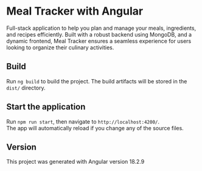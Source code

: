 # Meal Tracker with Angular
Full-stack application to help you plan and manage your meals, ingredients, and recipes efficiently. 
Built with a robust backend using MongoDB, and a dynamic frontend, Meal Tracker ensures a seamless experience for users looking to organize their culinary activities.

## Build
Run `ng build` to build the project. The build artifacts will be stored in the `dist/` directory.

## Start the application
Run `npm run start`, then navigate to `http://localhost:4200/`. <br>
The app will automatically reload if you change any of the source files.

## Version
This project was generated with Angular version 18.2.9
